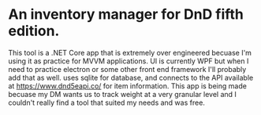 # An inventory manager for DnD fifth edition.
This tool is a .NET Core app that is extremely over engineered becuase I'm using it as practice for MVVM applications. UI is currently WPF but when I need to practice electron or some other front end framework I'll probably add that as well. uses sqlite for database, and connects to the API available at https://www.dnd5eapi.co/ for item information. This app is being made becuase my DM wants us to track weight at a very granular level and I couldn't really find a tool that suited my needs and was free.
